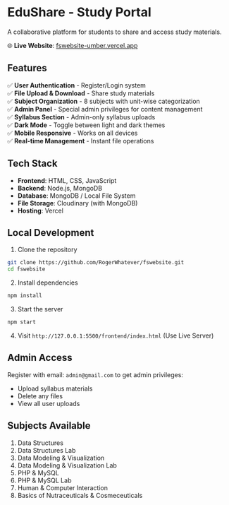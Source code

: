 # EduShare - Study Portal

A collaborative platform for students to share and access study materials.

🌐 **Live Website**: [fswebsite-umber.vercel.app ](https://fswebsite-umber.vercel.app/)

## Features

✅ **User Authentication** - Register/Login system  
✅ **File Upload & Download** - Share study materials  
✅ **Subject Organization** - 8 subjects with unit-wise categorization  
✅ **Admin Panel** - Special admin privileges for content management  
✅ **Syllabus Section** - Admin-only syllabus uploads  
✅ **Dark Mode** - Toggle between light and dark themes  
✅ **Mobile Responsive** - Works on all devices  
✅ **Real-time Management** - Instant file operations  

## Tech Stack

- **Frontend**: HTML, CSS, JavaScript
- **Backend**: Node.js, MongoDB
- **Database**: MongoDB / Local File System
- **File Storage**: Cloudinary (with MongoDB)
- **Hosting**: Vercel

## Local Development

1. Clone the repository
```bash
git clone https://github.com/RogerWhatever/fswebsite.git
cd fswebsite
```

2. Install dependencies
```bash
npm install
```

3. Start the server
```bash
npm start
```

4. Visit `http://127.0.0.1:5500/frontend/index.html` (Use Live Server)

## Admin Access

Register with email: `admin@gmail.com` to get admin privileges:
- Upload syllabus materials
- Delete any files
- View all user uploads

## Subjects Available

1. Data Structures
2. Data Structures Lab
3. Data Modeling & Visualization
4. Data Modeling & Visualization Lab
5. PHP & MySQL
6. PHP & MySQL Lab
7. Human & Computer Interaction
8. Basics of Nutraceuticals & Cosmeceuticals
